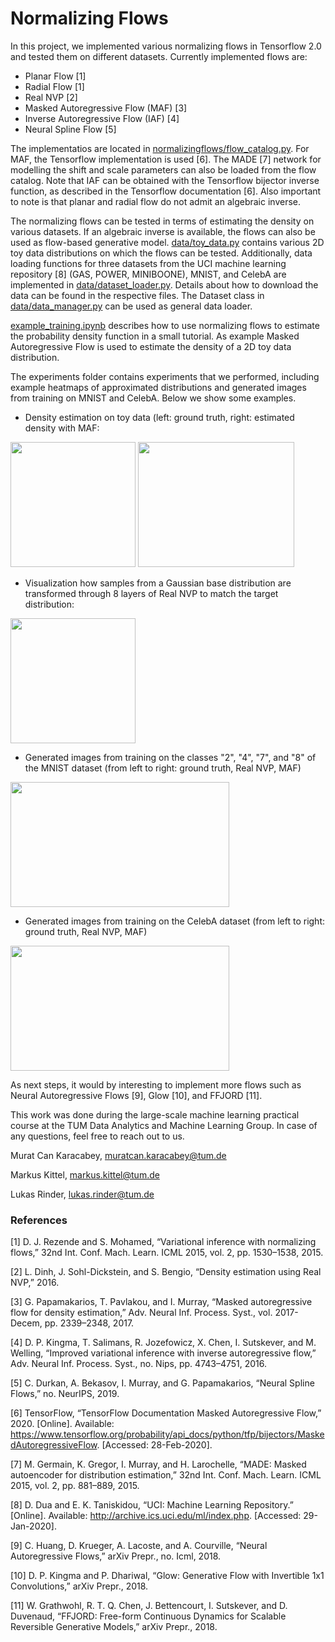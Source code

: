 # Normalizing Flows

In this project, we implemented various normalizing flows in Tensorflow 2.0 and tested them on different datasets. 
Currently implemented flows are:
 
- Planar Flow [1]
- Radial Flow [1]
- Real NVP [2]
- Masked Autoregressive Flow (MAF) [3]
- Inverse Autoregressive Flow (IAF) [4]
- Neural Spline Flow [5] 

The implementatios are located in [normalizingflows/flow_catalog.py](/normalizingflows/flow_catalog.py). 
For MAF, the Tensorflow implementation is used [6]. 
The MADE [7] network for modelling the shift and scale parameters can also be loaded from the flow catalog. 
Note that IAF can be obtained with the Tensorflow bijector inverse function, as described in the Tensorflow documentation [6].
Also important to note is that planar and radial flow do not admit an algebraic inverse.


The normalizing flows can be tested in terms of estimating the density on various datasets.
If an algebraic inverse is available, the flows can also be used as flow-based generative model.
[data/toy_data.py](/data/toy_data.py) contains various 2D toy data distributions on which the flows can be tested.
Additionally, data loading functions for three datasets from the UCI machine learning repository [8] (GAS, POWER, MINIBOONE),
MNIST, and CelebA are implemented in [data/dataset_loader.py](/data/dataset_loader.py). 
Details about how to download the data can be found in the respective files. 
The Dataset class in [data/data_manager.py](/data/data_manager.py) can be used as general data loader.

[example_training.ipynb](/example_training.ipynb) describes how to use normalizing flows to estimate the probability density function in a small tutorial.
As example Masked Autoregressive Flow is used to estimate the density of a 2D toy data distribution. 

The experiments folder contains experiments that we performed, including example heatmaps of approximated distributions and generated images from training on MNIST and CelebA.
Below we show some examples.

- Density estimation on toy data (left: ground truth, right: estimated density with MAF:

<img src="visualizations/ground_truth_toy_data/tum_1000.png" width="200" height="200" /> <img src="/experiments/maf/example_results/toy_data/tum_density_800_64_[128, 128].png" width="250" height="200" />


- Visualization how samples from a Gaussian base distribution are transformed through 8 layers of Real NVP to match the target distribution:

<img src="visualizations/gif_moons.gif" width="200" height="200" />

- Generated images from training on the classes "2", "4", "7", and "8" of the MNIST dataset (from left to right: ground truth, Real NVP, MAF)

<img src="visualizations/mnist_realnvp_maf.png" width="350" height="200" />


- Generated images from training on the CelebA dataset (from left to right: ground truth, Real NVP, MAF)

<img src="visualizations/celeba_all.png" width="350" height="200" />


As next steps, it would by interesting to implement more flows such as Neural Autoregressive Flows [9], Glow [10], and FFJORD [11].

This work was done during the large-scale machine learning practical course at the TUM Data Analytics and Machine Learning Group.
In case of any questions, feel free to reach out to us.

Murat Can Karacabey, muratcan.karacabey@tum.de

Markus Kittel, markus.kittel@tum.de

Lukas Rinder, lukas.rinder@tum.de


### References

[1] D. J. Rezende and S. Mohamed, “Variational inference with normalizing flows,” 32nd Int. Conf. Mach. Learn. ICML 2015, vol. 2, pp. 1530–1538, 2015.

[2] L. Dinh, J. Sohl-Dickstein, and S. Bengio, “Density estimation using Real NVP,” 2016.

[3] G. Papamakarios, T. Pavlakou, and I. Murray, “Masked autoregressive flow for density estimation,” Adv. Neural Inf. Process. Syst., vol. 2017-Decem, pp. 2339–2348, 2017.

[4] D. P. Kingma, T. Salimans, R. Jozefowicz, X. Chen, I. Sutskever, and M. Welling, “Improved variational inference with inverse autoregressive flow,” Adv. Neural Inf. Process. Syst., no. Nips, pp. 4743–4751, 2016.

[5] C. Durkan, A. Bekasov, I. Murray, and G. Papamakarios, “Neural Spline Flows,” no. NeurIPS, 2019.

[6] TensorFlow, “TensorFlow Documentation Masked Autoregressive Flow,” 2020. [Online]. Available: https://www.tensorflow.org/probability/api_docs/python/tfp/bijectors/MaskedAutoregressiveFlow. [Accessed: 28-Feb-2020].

[7] M. Germain, K. Gregor, I. Murray, and H. Larochelle, “MADE: Masked autoencoder for distribution estimation,” 32nd Int. Conf. Mach. Learn. ICML 2015, vol. 2, pp. 881–889, 2015.

[8] D. Dua and E. K. Taniskidou, “UCI: Machine Learning Repository.” [Online]. Available: http://archive.ics.uci.edu/ml/index.php. [Accessed: 29-Jan-2020].

[9] C. Huang, D. Krueger, A. Lacoste, and A. Courville, “Neural Autoregressive Flows,” arXiv Prepr., no. Icml, 2018.

[10] D. P. Kingma and P. Dhariwal, “Glow: Generative Flow with Invertible 1x1 Convolutions,” arXiv Prepr., 2018.

[11] W. Grathwohl, R. T. Q. Chen, J. Bettencourt, I. Sutskever, and D. Duvenaud, “FFJORD: Free-form Continuous Dynamics for Scalable Reversible Generative Models,” arXiv Prepr., 2018.

